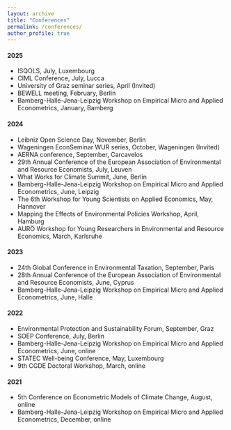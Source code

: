 ```yaml
---
layout: archive
title: "Conferences"
permalink: /conferences/
author_profile: true
---
```


#### 2025
* ISQOLS, July, Luxembourg
* CIML Conference, July, Lucca
* University of Graz seminar series, April (Invited)
* BEWELL meeting, February, Berlin
* Bamberg-Halle-Jena-Leipzig Workshop on Empirical Micro and Applied Econometrics, January, Bamberg 

#### 2024

* Leibniz Open Science Day, November, Berlin 
* Wageningen EconSeminar WUR series, October, Wageningen (Invited)
* AERNA conference, September, Carcavelos
* 29th Annual Conference of the European Association of Environmental and Resource Economists, July, Leuven
* What Works for Climate Summit, June, Berlin
* Bamberg-Halle-Jena-Leipzig Workshop on Empirical Micro and Applied Econometrics, June, Leipzig
* The 6th Workshop for Young Scientists on Applied Economics, May, Hannover
* Mapping the Effects of Environmental Policies Workshop, April, Hamburg
* AURÖ Workshop for Young Researchers in Environmental and Resource Economics, March, Karlsruhe

#### 2023

* 24th Global Conference in Environmental Taxation, September, Paris
* 28th Annual Conference of the European Association of Environmental and Resource Economists, June, Cyprus
* Bamberg-Halle-Jena-Leipzig Workshop on Empirical Micro and Applied Econometrics, June, Halle

#### 2022

* Environmental Protection and Sustainability Forum, September, Graz
* SOEP Conference, July, Berlin
* Bamberg-Halle-Jena-Leipzig Workshop on Empirical Micro and Applied Econometrics, June, online
* STATEC Well-being Conference, May, Luxembourg
* 9th CGDE Doctoral Workshop, March, online

#### 2021
* 5th Conference on Econometric Models of Climate Change, August, online
* Bamberg-Halle-Jena-Leipzig Workshop on Empirical Micro and Applied Econometrics, December, online
